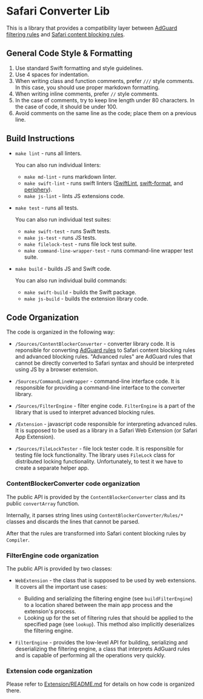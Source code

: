 # Safari Converter Lib

This is a library that provides a compatibility layer between
[AdGuard filtering rules][adguardrules] and
[Safari content blocking rules][safarirules].

[adguardrules]: https://adguard.com/kb/general/ad-filtering/create-own-filters/
[safarirules]: https://developer.apple.com/documentation/safariservices/creating-a-content-blocker

## General Code Style & Formatting

1. Use standard Swift formatting and style guidelines.
2. Use 4 spaces for indentation.
3. When writing class and function comments, prefer `///` style comments. In
   this case, you should use proper markdown formatting.
4. When writing inline comments, prefer `//` style comments.
5. In the case of comments, try to keep line length under 80 characters. In the
   case of code, it should be under 100.
6. Avoid comments on the same line as the code; place them on a previous line.

## Build Instructions

- `make lint` - runs all linters.

    You can also run individual linters:

    - `make md-lint` - runs markdown linter.
    - `make swift-lint` - runs swift linters ([SwiftLint][swiftlint],
      [swift-format][swift-format], and [periphery][periphery]).
    - `make js-lint` - lints JS extensions code.

- `make test` - runs all tests.

    You can also run individual test suites:

    - `make swift-test` - runs Swift tests.
    - `make js-test` - runs JS tests.
    - `make filelock-test` - runs file lock test suite.
    - `make command-line-wrapper-test` - runs command-line wrapper test suite.

- `make build` - builds JS and Swift code.

    You can also run individual build commands:

    - `make swift-build` - builds the Swift package.
    - `make js-build` - builds the extension library code.

[swift-format]: https://github.com/swiftlang/swift-format
[swiftlint]: https://github.com/realm/SwiftLint
[periphery]: https://github.com/peripheryapp/periphery

## Code Organization

The code is organized in the following way:

- `/Sources/ContentBlockerConverter` - converter library code. It is reponsible
  for converting [AdGuard rules][adguardrules] to Safari content blocking rules
  and advanced blocking rules. "Advanced rules" are AdGuard rules that cannot be
  directly converted to Safari syntax and should be interpreted using JS by a
  browser extension.

- `/Sources/CommandLineWrapper` - command-line interface code. It is responsible
  for providing a command-line interface to the converter library.

- `/Sources/FilterEngine` - filter engine code. `FilterEngine` is a part of the
  library that is used to interpret advanced blocking rules.

- `/Extension` - javascript code responsible for interpreting advanced rules.
  It is supposed to be used as a library in a Safari Web Extension (or Safari
  App Extension).

- `/Sources/FileLockTester` - file lock tester code. It is responsible for
  testing file lock functionality. The library uses `FileLock` class for
  distributed locking functionality. Unfortunately, to test it we have to
  create a separate helper app.

### ContentBlockerConverter code organization

The public API is provided by the `ContentBlockerConverter` class and its
public `convertArray` function.

Internally, it parses string lines using `ContentBlockerConverter/Rules/*`
classes and discards the lines that cannot be parsed.

After that the rules are transformed into Safari content blocking rules by
`Compiler`.

### FilterEngine code organization

The public API is provided by two classes:

- `WebExtension` - the class that is supposed to be used by web extensions. It
  covers all the important use cases:

    - Building and serializing the filtering engine (see `buildFilterEngine`) to
      a location shared between the main app process and the extension's
      process.
    - Looking up for the set of filtering rules that should be applied to the
      specified page (see `lookup`). This method also implicitly deserializes
      the filtering engine.

- `FilterEngine` - provides the low-level API for building, serializing and
  deserializing the filtering engine, a class that interprets AdGuard rules
  and is capable of performing all the operations very quickly.

### Extension code organization

Please refer to [Extension/README.md][extension] for details on how code is
organized there.

[extension]: ./Extension/README.md

